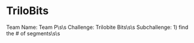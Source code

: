 # TriloBits

Team Name: Team P\s\s 
Challenge: Trilobite Bits\s\s
Subchallenge: 1) find the # of segments\s\s
